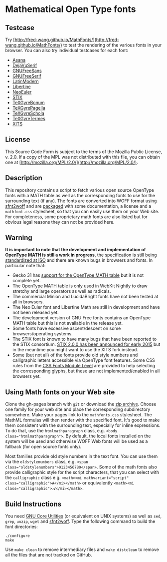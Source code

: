 Mathematical Open Type fonts
============================

Testcase
--------

Try [http://fred-wang.github.io/MathFonts/](http://fred-wang.github.io/MathFonts/) to test the rendering of the various fonts in your browser. You can also
try individual testcases for each font:

* [Asana](http://fred-wang.github.io/MathFonts/Asana/)
* [DejaVuSerif](http://fred-wang.github.io/MathFonts/DejaVuSerif/)
* [GNUFreeSans](http://fred-wang.github.io/MathFonts/GNUFreeSans/)
* [GNUFreeSerif](http://fred-wang.github.io/MathFonts/GNUFreeSerif/)
* [LatinModern](http://fred-wang.github.io/MathFonts/LatinModern/)
* [Libertine](http://fred-wang.github.io/MathFonts/Libertine/)
* [NeoEuler](http://fred-wang.github.io/MathFonts/NeoEuler/)
* [STIX](http://fred-wang.github.io/MathFonts/STIX/)
* [TeXGyreBonum](http://fred-wang.github.io/MathFonts/TeXGyreBonum/)
* [TeXGyrePagella](http://fred-wang.github.io/MathFonts/TeXGyrePagella/)
* [TeXGyreSchola](http://fred-wang.github.io/MathFonts/TeXGyreSchola/)
* [TeXGyreTermes](http://fred-wang.github.io/MathFonts/TeXGyreTermes/)
* [XITS](http://fred-wang.github.io/MathFonts/XITS/)

License
-------

This Source Code Form is subject to the terms of the Mozilla Public
License, v. 2.0. If a copy of the MPL was not distributed with this
file, you can obtain one at
[http://mozilla.org/MPL/2.0/](http://mozilla.org/MPL/2.0/).

Description
-----------

This repository contains a script to fetch various open source OpenType fonts
with a MATH table as well as the corresponding fonts to use for the surrounding
text (if any). The fonts are converted into WOFF format
using [sfnt2woff](https://people.mozilla.org/~jkew/woff/woff-code-latest.zip)
and are
[packaged](https://github.com/fred-wang/MathFonts/archive/gh-pages.zip) with
some documentation, a license and a `mathfont.css` stylesheet, so that you can
easily use them on your Web site. For completeness, some proprietary math fonts
are also listed but for obvious legal reasons they can not be provided
here.

Warning
-------

**It is important to note that the development and implementation of OpenType
MATH is still a work in progress**, the specification is still [being
standardized at ISO](http://www.iso.org/iso/home/store/catalogue_ics/catalogue_detail_ics.htm?csnumber=66391) and there are known bugs in browsers and fonts.
In particular note that:

- Gecko 31 has [support for the OpenType MATH table](https://wiki.mozilla.org/MathML:Open_Type_MATH_Table) but it is not complete yet.
- The OpenType MATH table is only used in WebKit Nightly to draw stretchy and
  large operators as well as radicals.
- The commercial Minion and LucidaBright fonts have not been tested at all in
  browsers.
- The Neo Euler font and Libertine Math are still in development and have not
  been released yet.
- The development version of GNU Free fonts contains an OpenType MATH table
  but this is not available in the release yet.
- Some fonts have excessive ascent/descent on some browsers/operating systems.
- The STIX font is known to have many bugs that have been reported to the
  STIX consortium. [STIX 2.0.0 has been announced for early 2015](http://www.stixfonts.org/) but in the meantime you might want to use the XITS fork instead.
- Some (but not all) of the fonts provide old style numbers and calligraphic
  letters accessible via OpenType font features. Some CSS rules from the
  [CSS Fonts Module Level](http://dev.w3.org/csswg/css-fonts/)
  are provided to help selecting the corresponding glyphs, but these are not
  implemented/enabled in all browsers yet.

Using Math fonts on your Web site
---------------------------------

Clone the gh-pages branch with `git` or download the
[zip archive](https://github.com/fred-wang/MathFonts/archive/gh-pages.zip). Choose
one family for your web site and place the corresponding subdirectory somewhere.
Make your pages link to the `mathfonts.css` stylesheet. The MathML formulas
will then render with the specified font. It's good to make them consistent
with the surrounding text, especially for inline expressions. To do that,
use the `htmlmathparagraph` class, e.g. `<body class="htmlmathparagraph">`.
By default, the local fonts installed on the system will be used and otherwise
WOFF Web fonts will be used as a fallback (for open source fonts only).

Most families provide old style numbers in the text font. You can use them via
the `oldstylenumbers` class, e.g.
`<span class="oldstylenumbers">0123456789</span>`. Some of the math fonts also
provide calligraphic style for the script characters, that you can select
with the `calligraphic` class e.g.
`<math><mi mathvariant="script" class="calligraphic">A</mi></math>` or
equivalently `<math><mi class="calligraphic">𝒜</mi></math>`.

Build Instructions
------------------

You need [GNU Core Utilities](https://en.wikipedia.org/wiki/GNU_Core_Utilities)
(or equivalent on UNIX systems) as well as `sed`, `grep`, `unzip`, `wget` and
[sfnt2woff](https://people.mozilla.org/~jkew/woff/woff-code-latest.zip). Type
the following command to build the font directories:

    ./configure
    make

Use `make clean` to remove intermediary files and `make distclean` to remove
all the files that are not tracked on GitHub.
